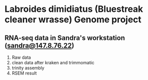 # Labroides dimidiatus (Bluestreak cleaner wrasse) Genome project  

## RNA-seq data in Sandra's workstation (sandra@147.8.76.22)  
1. Raw data  
2. clean data after kraken and trimmomatic
3. trinity assembly
4. RSEM result  
